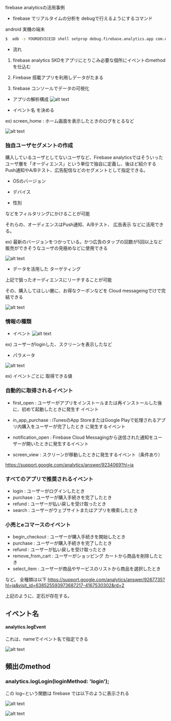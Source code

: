 firebase analyticsの活用事例

- firebase でリアルタイムの分析を debugで行えるようにするコマンド

android 実機の端末
```sh
$  adb -s YOURDEVICEID shell setprop debug.firebase.analytics.app com.example.firebase_analitics
```



-  流れ
1. firebase analytics SKDをアプリにとりこみ必要な個所にイベントのmethodを仕込む

2. Firebase 搭載アプリを利用しデータがたまる

3. firebase コンソールでデータの可視化



- アプリの解析構成
![alt text](assets/image.png)


- イベント名 を決める

ex)    screen_home :  ホーム画面を表示したときのログをとるなど


![alt text](assets/event.png)



### 独自ユーザセグメントの作成
購入しているユーザとしてないユーザなど、Firebase analyticsではそういったユーザ層を「オーディエンス」という単位で独自に定義し、後ほど紹介するPush通知やA/Bテスト、広告配信などのセグメントとして指定できる。

- OSのバージョン

- デバイス

- 性別

などをフィルタリングにかけることが可能


それらの、オーディエンスはPush通知、A/Bテスト、 広告表示 などに活用できる。


ex) 最新のバージョンをつかっている。かつ広告のタップの回数が5回以上など
販売ができそうなユーザの見極めなどに使用できる


![alt text](assets/audiences.png)



- データを活用した ターゲティング

上記で狙ったオーディエンスにリーチすることが可能

その、購入してほしい層に、お得なクーポンなどを Cloud messageingでけで完結できる

![alt text](assets/cloud_message.png)



### 情報の種類

-  イベント
![alt text](assets/event2.png)

ex) ユーザーがloginした、スクリーンを表示したなど


- パラメータ

![alt text](assets/paramerter.png)

ex) イベントごとに 取得できる値



### 自動的に取得されるイベント

-  first_open      :   ユーザーがアプリをインストールまたは再インストールした後に、初めて起動したときに発生す
                    イベント

- in_app_purchase	 :   	iTunesのApp StoreまたはGoogle Playで処理されるアプリ内購入をユーザーが完了したとき                      に発生するイベント

- notification_open :   Firebase Cloud Messagingから送信された通知をユーザーが開いたときに発生するイベント

- screen_view     :   スクリーンが移動したときに発生するイベント（条件あり）

https://support.google.com/analytics/answer/9234069?hl=ja


### すべてのアプリで推奨されるイベント

- login     :  	ユーザーがログインしたとき
- purchase	:   ユーザーが購入手続きを完了したとき
- refund	  :   ユーザーが払い戻しを受け取ったとき
- search	  :   ユーザーがウェブサイトまたはアプリを検索したとき




### 小売とeコマースのイベント

- begin_checkout	 :  ユーザーが購入手続きを開始したとき
- purchase	       :  ユーザーが購入手続きを完了したとき
- refund	         :  ユーザーが払い戻しを受け取ったとき
- remove_from_cart :  ユーザーがショッピング カートから商品を削除したとき
- select_item	     :  ユーザーが商品やサービスのリストから商品を選択したとき

など。
全種類は以下
https://support.google.com/analytics/answer/9267735?hl=ja&visit_id=638525593973687217-4167530302&rd=2


上記のように、定石が存在する。




##  イベント名

####  analytics.logEvent

これは、nameでイベント名で指定できる

![alt text](assets/logevent.png)


##   頻出のmethod 

###  analytics.logLogin(loginMethod: 'login');
この log~という関数は
firebase では以下のように表示される

![alt text](assets/login.png)


![alt text](assets/login-detail.png)


